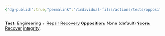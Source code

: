 ```yaml
---
{"dg-publish":true,"permalink":"/individual-files/actions/tests/opposition-tests/repair/"}
---
```


**[Test:](Tests.md)** [Engineering](Skills.md) + [Repair Recovery](Tuning.md)
**[Opposition:](Opposition.md)** None (default)
**[Score:](Score.md)** [Recover](Recovery.md) [integrity](Integrity.md).